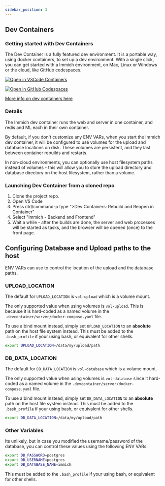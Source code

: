```yaml
---
sidebar_position: 3
---
```


## Dev Containers

### Getting started with Dev Containers

The Dev Container is a fully featured dev environment. It is a portable way, using docker containers, to set up a dev environment. With a single click, you can get started with a Immich environment, on Mac, Linux or Windows or the cloud, like GitHub codespaces.

[![Open in VSCode Containers](https://img.shields.io/static/v1?label=VSCode%20DevContainer&message=Immich&color=blue)](https://vscode.dev/redirect?url=vscode://ms-vscode-remote.remote-containers/cloneInVolume?url=https://github.com/immich-app/immich/)

[![Open in GitHub Codespaces](https://github.com/codespaces/badge.svg)](https://github.com/immich-app/immich/)

[More info on dev containers here](https://docs.github.com/en/codespaces/setting-up-your-project-for-codespaces/adding-a-dev-container-configuration/introduction-to-dev-containers)

### Details

The Immich dev container runs the web and server in one container, and redis and ML each in their own container.

By default, if you don't customize any ENV VARs, when you start the Immich dev container, it will be configured to use volumes for the upload and database locations on disk. These volumes are persistent, and they last between container rebuilds and restarts.

In non-cloud environments, you can optionally use host filesystem paths instead of volumes - this will allow you to store the upload directory and database directory on the host filesystem, rather than a volume.

### Launching Dev Container from a cloned repo

1. Clone the project repo.
2. Open VS Code
3. Press ctrl/command-p type ">Dev Containers: Rebuild and Reopen in Container"
4. Select "Immich - Backend and Frontend"
5. Wait a while - after the builds are done, the server and web processes will be started as tasks, and the browser will be opened (once) to the front page.

## Configuring Database and Upload paths to the host

ENV VARs can use to control the location of the upload and the database paths.

### UPLOAD_LOCATION

The default for `UPLOAD_LOCATION` is `vol-upload` which is a volume mount.

The only supported value when using volumes is `vol-upload`. This is because it is hard-coded as a named volume in the `.devcontainer/server/docker-compose.yaml` file.

To use a bind mount instead, simply set `UPLOAD_LOCATION` to an **absolute** path on the host file system instead. This must be added to the `.bash_profile` if your using bash, or equivalent for other shells.

```bash
export UPLOAD_LOCATION=/data/my/upload/path
```

### DB_DATA_LOCATION

The default for `DB_DATA_LOCATION` is `vol-database` which is a volume mount.

The only supported value when using volumes is `vol-database` since it hard-coded as a named volume in the `.devcontainer/server/docker-compose.yaml` file.

To use a bind mount instead, simply set `DB_DATA_LOCATION` to an **absolute** path on the host file system instead. This must be added to the `.bash_profile` if your using bash, or equivalent for other shells.

```bash
export DB_DATA_LOCATION=/data/my/upload/path
```

### Other Variables

Its unlikely, but in case you modified the username/password of the database, you can control these values using the following ENV VARs:

```bash
export DB_PASSWORD=postgres
export DB_USERNAME=postgres
export DB_DATABASE_NAME=immich
```

This must be added to the `.bash_profile` if your using bash, or equivalent for other shells.
